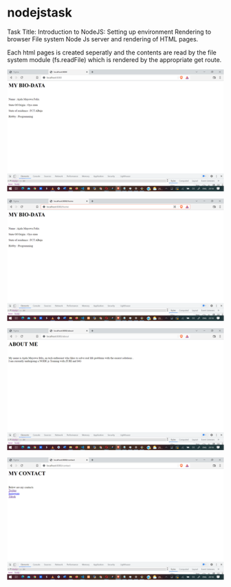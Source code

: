 # nodejstask 
Task Title: Introduction to NodeJS: Setting up environment Rendering to browser File system
Node Js server and rendering of HTML pages.

Each html pages is created seperatly and the contents are read by the file system module (fs.readFile) which is rendered by the appropriate get route.

![Alt text](https://github.com/iamfel/nodejstask/blob/main/screenshots/Screenshot%20(900).png)

![Alt text](https://github.com/iamfel/nodejstask/blob/main/screenshots/Screenshot%20(901).png)

![Alt text](https://github.com/iamfel/nodejstask/blob/main/screenshots/Screenshot%20(902).png)

![Alt text](https://github.com/iamfel/nodejstask/blob/main/screenshots/Screenshot%20(903).png)
